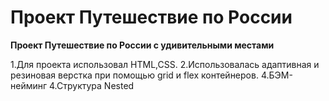 # Проект Путешествие по России

__Проект Путешествие по России с удивительными местами__

1.Для проекта использовал HTML,CSS.
2.Использовалась адаптивная и резиновая верстка при помощью grid и flex контейнеров.
4.БЭМ-нейминг
4.Структура Nested

